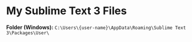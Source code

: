 # My Sublime Text 3 Files

**Folder (Windows):** `C:\Users\{user-name}\AppData\Roaming\Sublime Text 3\Packages\User\`
